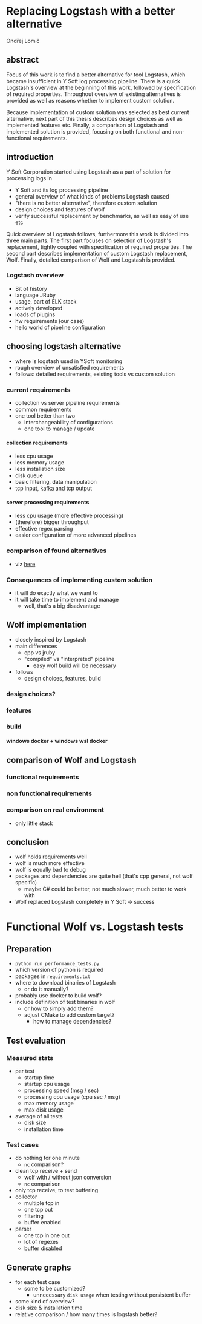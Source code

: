 # Replacing Logstash with a better alternative

Ondřej Lomič

## abstract

Focus of this work is to find a better alternative for tool Logstash, which became insufficient in Y Soft log processing pipeline. There is a quick Logstash's overview at the beginning of this work, followed by specification of required properties. Throughout overview of existing alternatives is provided as well as reasons whether to implement custom solution.

Because implementation of custom solution was selected as best current alternative, next part of this thesis describes design choices as well as implemented features etc. Finally, a comparison of Logstash and implemented solution is provided, focusing on both functional and non-functional requirements.    

## introduction

Y Soft Corporation started using Logstash as a part of solution for processing logs in 
- Y Soft and its log processing pipeline
- general overview of what kinds of problems Logstash caused
- "there is no better alternative", therefore custom solution
- design choices and features of wolf
- verify successful replacement by benchmarks, as well as easy of use etc

Quick overview of Logstash follows, furthermore this work is divided into three main parts. The first part focuses on selection of Logstash's replacement, tightly coupled with specification of required properties. The second part describes implementation of custom Logstash replacement, Wolf. Finally, detailed comparison of Wolf and Logstash is provided.

### Logstash overview

- Bit of history
- language JRuby
- usage, part of ELK stack
- actively developed
- loads of plugins
- hw requirements (our case)
- hello world of pipeline configuration

## choosing logstash alternative

- where is logstash used in YSoft monitoring
- rough overview of unsatisfied requirements
- follows: detailed requirements, existing tools vs custom solution

### current requirements

- collection vs server pipeline requirements
- common requirements
- one tool better than two
    - interchangeability of configurations
    - one tool to manage / update

#### collection requirements

- less cpu usage
- less memory usage
- less installation size
- disk queue
- basic filtering, data manipulation
- tcp input, kafka and tcp output

#### server processing requirements

- less cpu usage (more effective processing)
- (therefore) bigger throughput
- effective regex parsing
- easier configuration of more advanced pipelines

### comparison of found alternatives

- viz [here](https://wiki.ysoft.local/display/RSP/1.+Why+to+replace+Logstash+with+our+own+implementation)

### Consequences of implementing custom solution

- it will do exactly what we want to
- it will take time to implement and manage
    - well, that's a big disadvantage

## Wolf implementation

- closely inspired by Logstash
- main differences
    - cpp vs jruby
    - "compiled" vs "interpreted" pipeline
        - easy wolf build will be necessary
- follows
    - design choices, features, build

### design choices?

### features

### build

#### windows docker + windows wsl docker

## comparison of Wolf and Logstash

### functional requirements

### non functional requirements

### comparison on real environment

- only little stack

## conclusion

- wolf holds requirements well
- wolf is much more effective
- wolf is equally bad to debug
- packages and dependencies are quite hell (that's cpp general, not wolf specific)
    - maybe C# could be better, not much slower, much better to work with
- Wolf replaced Logstash completely in Y Soft -> success


# Functional Wolf vs. Logstash tests

## Preparation

- `python run_performance_tests.py`
- which version of python is required
- packages in `requirements.txt`
- where to download binaries of Logstash
    - or do it manually?
- probably use docker to build wolf?
- include definition of test binaries in wolf
    - or how to simply add them?
    - adjust CMake to add custom target?
        - how to manage dependencies?

## Test evaluation

### Measured stats

- per test
    - startup time
    - startup cpu usage
    - processing speed (msg / sec)
    - processing cpu usage (cpu sec / msg)
    - max memory usage
    - max disk usage
- average of all tests
    - disk size
    - installation time

### Test cases

- do nothing for one minute
    - `nc` comparison?
- clean tcp receive + send
    - wolf with / without json conversion
    - `nc` comparison
- only tcp receive, to test buffering
- collector
    - multiple tcp in
    - one tcp out
    - filtering
    - buffer enabled
- parser
    - one tcp in one out
    - lot of regexes
    - buffer disabled

## Generate graphs

- for each test case
    - some to be customized?
        - unnecessary `disk usage` when testing without persistent buffer
- some kind of overview?
- disk size & installation time
- relative comparison / how many times is logstash better?